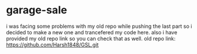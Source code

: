# garage-sale
i was facing some problems with my old repo while pushing the last part so i decided to make a new one and trancefered my code here. also i have provided my old repo link so you can check that as well.
old repo link: 
https://github.com/Harsh1848/GSL.git
